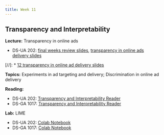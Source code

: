 ```yaml
---
title: Week 11
---
```


## Transparency and Interpretability

**Lecture:** Transparency in online ads

* DS-UA 202: [final weeks review slides](../../../assets/11_final_weeks_202.pdf), [transparency in online ads delivery slides](../../../assets/12_transparency_ads.pdf)

[//]: * [12 transparency in online ad delivery slides](../../../assets/12_Transparency_Ads.pdf)

**Topics:** Experiments in ad targeting and delivery; Discrimination in online ad delivery

**Reading:**

* DS-UA 202: [Transparency and Interpretability Reader](../../../assets/transparency_reader_ua202_2022.pdf)
* DS-GA 1017: [Transparency and Interpretability Reader](../../../assets/transparency_reader.pdf)

**Lab:** LIME

* DS-UA 202: [Colab Notebook](https://colab.research.google.com/drive/1iFknQx341nMZ63dnrBwwIoeIR_n0UOrR?usp=sharing)
* DS-GA 1017: [Colab Notebook](https://colab.research.google.com/drive/11aEWEwpOfywZH_AD1qr3p1Crd_YEnSiB?usp=sharing)
